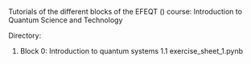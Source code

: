 Tutorials of the different blocks of the EFEQT () course: Introduction to Quantum Science and Technology

Directory:

1. Block 0: Introduction to quantum systems
  1.1 exercise_sheet_1.pynb 
